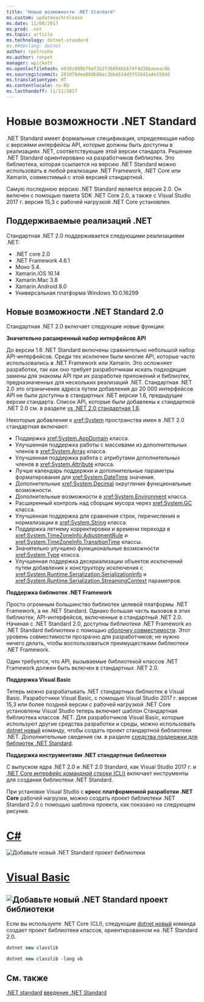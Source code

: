 ```yaml
---
title: "Новые возможности .NET Standard"
ms.custom: updateeachrelease
ms.date: 11/08/2017
ms.prod: .net
ms.topic: article
ms.technology: dotnet-standard
ms.##devlang: dotnet
author: rpetrusha
ms.author: ronpet
manager: wpickett
ms.openlocfilehash: e938c009b79af3b2f36094bbb74f4d38baeeac0b
ms.sourcegitcommit: 281070dee88db86ec3bb4634d5f558d1a4e159dd
ms.translationtype: HT
ms.contentlocale: ru-RU
ms.lasthandoff: 11/11/2017
---
```

# <a name="whats-new-in-the-net-standard"></a>Новые возможности .NET Standard

.NET Standard имеет формальные спецификация, определяющая набор с версиями интерфейсы API, которые должны быть доступны в реализациях .NET, соответствующие этой версии стандарта. Решение .NET Standard ориентировано на разработчиков библиотек. Это библиотека, которая ссылается на версию .NET Standard можно использовать в любой реализации .NET Framework, .NET Core или Xamarin, совместимый с этой версией стандартной.

Самую последнюю версию .NET Standard является версия 2.0. Он включен с помощью пакета SDK .NET Core 2.0, а также с Visual Studio 2017 г. версия 15,3 с рабочей нагрузкой .NET Core установлен.

## <a name="supported-net-implementations"></a>Поддерживаемые реализаций .NET

Стандартная .NET 2.0 поддерживается следующими реализациями .NET:

- .NET core 2.0
- .NET Framework 4.6.1
- Моно 5.4.
- Xamarin.iOS 10.14
- Xamarin.Mac 3.8
- Xamarin.Android 8.0
- Универсальная платформа Windows 10.0.16299

## <a name="whats-new-in-the-net-standard-20"></a>Новые возможности .NET Standard 2.0
 
Стандартная .NET 2.0 включает следующие новые функции:

**Значительно расширенный набор интерфейсов API**

До версии 1.6 .NET Standard включены сравнительно небольшой набор API-интерфейсов. Среди тех исключен были многие API, которые часто использовались в .NET Framework или Xamarin. Это осложняет разработки, так как оно требует разработчикам искать подходящие замены для знакомы API при их разработке приложений и библиотек, предназначенных для нескольких реализаций .NET. Стандартная .NET 2.0 это ограничение адреса путем добавления до 20 000 интерфейсов API не были доступны в стандартных .NET версии 1.6, предыдущие версии стандарта. Список API, которые были добавлены к стандартной .NET 2.0 см. в разделе [vs .NET 2.0 стандартная 1.6](https://raw.githubusercontent.com/dotnet/standard/master/docs/versions/netstandard2.0_diff.md). 

Некоторые добавления к <xref:System> пространства имен в .NET 2.0 стандартная включают:

- Поддержка <xref:System.AppDomain> класса.
- Улучшенная поддержка работы с массивами из дополнительных членов в <xref:System.Array> класса.
- Улучшенная поддержка работа с атрибутами дополнительных членов в <xref:System.Attribute> класса.
- Лучше календарь поддержки и дополнительные параметры форматирования для <xref:System.DateTime> значения.
- Дополнительные <xref:System.Decimal> округления функциональные возможности.
- Дополнительные возможности в <xref:System.Environment> класса.
- Расширенный контроль над сборщик мусора через <xref:System.GC> класса.
- Улучшенная поддержка для сравнения строк, перечисления и нормализации в <xref:System.String> класса.
- Поддержка летнему корректировки и времени перехода в <xref:System.TimeZoneInfo.AdjustmentRule> и <xref:System.TimeZoneInfo.TransitionTime> классы.
- Значительно улучшено функциональные возможности <xref:System.Type> класса.
- Улучшенная поддержка десериализации объектов исключений путем добавления к конструктору исключения с <xref:System.Runtime.Serialization.SerializationInfo> и <xref:System.Runtime.Serialization.StreamingContext> параметров.

**Поддержка библиотек .NET Framework**

Просто огромным большинство библиотек целевой платформы .NET Framework, а не .NET Standard. Однако большая часть вызовов в этих библиотек, API-интерфейсов, включенные в стандартный .NET 2.0. Начиная с .NET Standard 2.0, доступны библиотеки .NET Framework из .NET Standard библиотеки с помощью [оболочку совместимости](https://github.com/dotnet/standard/blob/master/docs/netstandard-20/README.md#assembly-unification). Этот уровень совместимости прозрачно для разработчиков; не нужно ничего делать, чтобы воспользоваться преимуществами библиотеки .NET Framework.

Один требуется, что API, вызываемые библиотекой классов .NET Framework должен быть включен в стандартных .NET 2.0.

**Поддержка Visual Basic**

Теперь можно разрабатывать .NET стандартных библиотек в Visual Basic. Разработчики Visual Basic, с помощью Visual Studio 2017 г. версия 15,3 или более поздней версии с рабочей нагрузкой .NET Core установлены Visual Studio теперь включает шаблон Стандартная библиотека классов .NET. Для разработчиков Visual Basic, которые используют другие средства разработки и среды, можно использовать [dotnet новый](../../core/tools/dotnet-new.md) команду, чтобы создать проект стандартной библиотеки .NET. Дополнительные сведения см. в разделе [средства поддержки для библиотек .NET Standard](#tooling).

<a name="tooling" />**Поддержка инструментами .NET стандартные библиотеки**

С выпуском ядра .NET 2.0 и .NET 2.0 Standard, как Visual Studio 2017 г. и [.NET Core интерфейс командной строки (CLI)](../../core/tools/index.md) включает инструменты для создания библиотеки .NET Standard. 

При установке Visual Studio с **кросс платформенной разработки .NET Core** рабочей нагрузки, можно создать проект библиотеки .NET Standard 2.0 с помощью шаблона проекта, как показано на следующем рисунке. 

# <a name="ctabcsharp"></a>[C#](#tab/csharp)
![Добавьте новый .NET Standard проект библиотеки](./media/std-project-cs.png)
# <a name="visual-basictabvisual-basic"></a>[Visual Basic](#tab/visual-basic)
<a name="add-new-net-standard-library-projectmediastd-project-vbpng"></a>![Добавьте новый .NET Standard проект библиотеки](./media/std-project-vb.png)
---

Если вы используете .NET Core (CLI), следующие [dotnet новый](../../core/tools/dotnet-new.md) команда создает проект библиотеки классов, ориентированном на .NET Standard 2.0.

```csharp
dotnet new classlib
```
```vb
dotnet new classlib -lang vb
```
  
## <a name="see-also"></a>См. также
[.NET standard](../net-standard.md)
[введение .NET Standard](https://blogs.msdn.microsoft.com/dotnet/2016/09/26/introducing-net-standard/)
